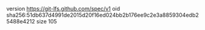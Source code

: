 version https://git-lfs.github.com/spec/v1
oid sha256:51db637d4991de2015d20f16ed024bb2b176ee9c2e3a8859304edb25488e4212
size 105
